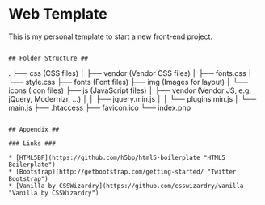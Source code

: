 # Web Template #

This is my personal template to start a new front-end project.

```

## Folder Structure ##

```
.
├── css (CSS files)
│   ├── vendor (Vendor CSS files)
│   ├── fonts.css
│   └── style.css
├── fonts (Font files)
├── img (Images for layout)
│   └── icons (Icon files)
├── js (JavaScript files)
│   ├── vendor (Vendor JS, e.g. jQuery, Modernizr, ...)
│   │   ├── jquery.min.js
│   │   └── plugins.min.js
│   └── main.js
├── .htaccess
├── favicon.ico
└── index.php
```

## Appendix ##

### Links ###

* [HTML5BP](https://github.com/h5bp/html5-boilerplate "HTML5 Boilerplate")
* [Bootstrap](http://getbootstrap.com/getting-started/ "Twitter Bootstrap")
* [Vanilla by CSSWizardry](https://github.com/csswizardry/vanilla "Vanilla by CSSWizardry")
